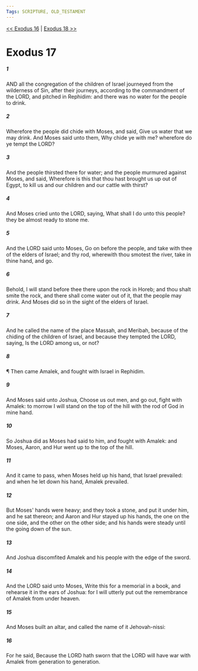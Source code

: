 ```yaml
---
Tags: SCRIPTURE, OLD_TESTAMENT
---
```


[<< Exodus 16](OLD_TESTAMENT/02_Exodus/Exodus_16.md) | [Exodus 18 >>](OLD_TESTAMENT/02_Exodus/Exodus_18.md)

# Exodus 17

##### 1
 AND all the congregation of the children of Israel journeyed from the wilderness of Sin, after their journeys, according to the commandment of the LORD, and pitched in Rephidim: and there was no water for the people to drink.
##### 2
 Wherefore the people did chide with Moses, and said, Give us water that we may drink.  And Moses said unto them, Why chide ye with me?  wherefore do ye tempt the LORD?
##### 3
 And the people thirsted there for water; and the people murmured against Moses, and said, Wherefore is this that thou hast brought us up out of Egypt, to kill us and our children and our cattle with thirst?
##### 4
 And Moses cried unto the LORD, saying, What shall I do unto this people?  they be almost ready to stone me.
##### 5
 And the LORD said unto Moses, Go on before the people, and take with thee of the elders of Israel; and thy rod, wherewith thou smotest the river, take in thine hand, and go.
##### 6
 Behold, I will stand before thee there upon the rock in Horeb; and thou shalt smite the rock, and there shall come water out of it, that the people may drink.  And Moses did so in the sight of the elders of Israel.
##### 7
 And he called the name of the place Massah, and Meribah, because of the chiding of the children of Israel, and because they tempted the LORD, saying, Is the LORD among us, or not?
##### 8
 ¶ Then came Amalek, and fought with Israel in Rephidim.
##### 9
 And Moses said unto Joshua, Choose us out men, and go out, fight with Amalek: to morrow I will stand on the top of the hill with the rod of God in mine hand.
##### 10
 So Joshua did as Moses had said to him, and fought with Amalek: and Moses, Aaron, and Hur went up to the top of the hill.
##### 11
 And it came to pass, when Moses held up his hand, that Israel prevailed: and when he let down his hand, Amalek prevailed.
##### 12
 But Moses' hands were heavy; and they took a stone, and put it under him, and he sat thereon; and Aaron and Hur stayed up his hands, the one on the one side, and the other on the other side; and his hands were steady until the going down of the sun.
##### 13
 And Joshua discomfited Amalek and his people with the edge of the sword.
##### 14
 And the LORD said unto Moses, Write this for a memorial in a book, and rehearse it in the ears of Joshua: for I will utterly put out the remembrance of Amalek from under heaven.
##### 15
 And Moses built an altar, and called the name of it Jehovah-nissi:
##### 16
 For he said, Because the LORD hath sworn that the LORD will have war with Amalek from generation to generation.
